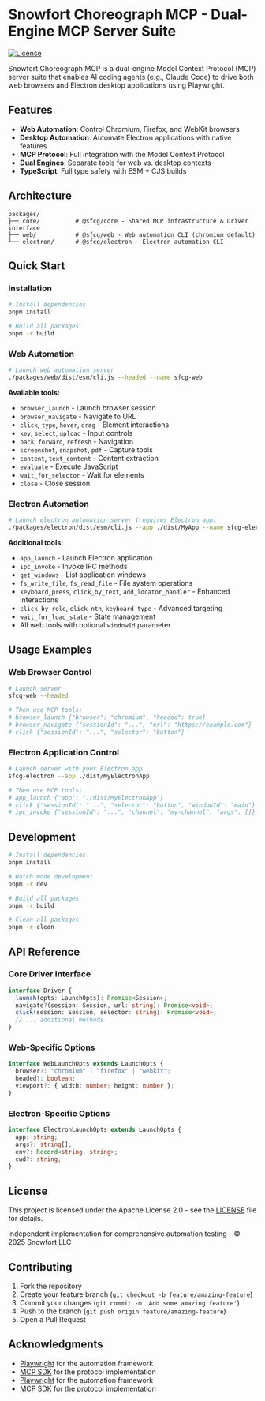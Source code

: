 # Snowfort Choreograph MCP - Dual-Engine MCP Server Suite

[![License](https://img.shields.io/badge/License-Apache%202.0-blue.svg)](https://opensource.org/licenses/Apache-2.0)

Snowfort Choreograph MCP is a dual-engine Model Context Protocol (MCP) server suite that enables AI coding agents (e.g., Claude Code) to drive both web browsers and Electron desktop applications using Playwright.

## Features

- **Web Automation**: Control Chromium, Firefox, and WebKit browsers
- **Desktop Automation**: Automate Electron applications with native features
- **MCP Protocol**: Full integration with the Model Context Protocol
- **Dual Engines**: Separate tools for web vs. desktop contexts
- **TypeScript**: Full type safety with ESM + CJS builds

## Architecture

```
packages/
├── core/          # @sfcg/core - Shared MCP infrastructure & Driver interface
├── web/           # @sfcg/web - Web automation CLI (chromium default)
└── electron/      # @sfcg/electron - Electron automation CLI
```

## Quick Start

### Installation

```bash
# Install dependencies
pnpm install

# Build all packages
pnpm -r build
```

### Web Automation

```bash
# Launch web automation server
./packages/web/dist/esm/cli.js --headed --name sfcg-web
```

**Available tools:**
- `browser_launch` - Launch browser session
- `browser_navigate` - Navigate to URL  
- `click`, `type`, `hover`, `drag` - Element interactions
- `key`, `select`, `upload` - Input controls
- `back`, `forward`, `refresh` - Navigation
- `screenshot`, `snapshot`, `pdf` - Capture tools
- `content`, `text_content` - Content extraction
- `evaluate` - Execute JavaScript
- `wait_for_selector` - Wait for elements
- `close` - Close session

### Electron Automation

```bash
# Launch electron automation server (requires Electron app)
./packages/electron/dist/esm/cli.js --app ./dist/MyApp --name sfcg-electron
```

**Additional tools:**
- `app_launch` - Launch Electron application
- `ipc_invoke` - Invoke IPC methods
- `get_windows` - List application windows
- `fs_write_file`, `fs_read_file` - File system operations
- `keyboard_press`, `click_by_text`, `add_locator_handler` - Enhanced interactions
- `click_by_role`, `click_nth`, `keyboard_type` - Advanced targeting
- `wait_for_load_state` - State management
- All web tools with optional `windowId` parameter

## Usage Examples

### Web Browser Control

```bash
# Launch server
sfcg-web --headed

# Then use MCP tools:
# browser_launch {"browser": "chromium", "headed": true}
# browser_navigate {"sessionId": "...", "url": "https://example.com"}
# click {"sessionId": "...", "selector": "button"}
```

### Electron Application Control

```bash
# Launch server with your Electron app
sfcg-electron --app ./dist/MyElectronApp

# Then use MCP tools:
# app_launch {"app": "./dist/MyElectronApp"}
# click {"sessionId": "...", "selector": "button", "windowId": "main"}
# ipc_invoke {"sessionId": "...", "channel": "my-channel", "args": []}
```

## Development

```bash
# Install dependencies
pnpm install

# Watch mode development
pnpm -r dev

# Build all packages
pnpm -r build

# Clean all packages
pnpm -r clean
```

## API Reference

### Core Driver Interface

```typescript
interface Driver {
  launch(opts: LaunchOpts): Promise<Session>;
  navigate?(session: Session, url: string): Promise<void>;
  click(session: Session, selector: string): Promise<void>;
  // ... additional methods
}
```

### Web-Specific Options

```typescript
interface WebLaunchOpts extends LaunchOpts {
  browser?: "chromium" | "firefox" | "webkit";
  headed?: boolean;
  viewport?: { width: number; height: number };
}
```

### Electron-Specific Options

```typescript
interface ElectronLaunchOpts extends LaunchOpts {
  app: string;
  args?: string[];
  env?: Record<string, string>;
  cwd?: string;
}
```

## License

This project is licensed under the Apache License 2.0 - see the [LICENSE](LICENSE) file for details.

Independent implementation for comprehensive automation testing - © 2025 Snowfort LLC

## Contributing

1. Fork the repository
2. Create your feature branch (`git checkout -b feature/amazing-feature`)
3. Commit your changes (`git commit -m 'Add some amazing feature'`)
4. Push to the branch (`git push origin feature/amazing-feature`)
5. Open a Pull Request

## Acknowledgments

- [Playwright](https://playwright.dev/) for the automation framework
- [MCP SDK](https://github.com/modelcontextprotocol/typescript-sdk) for the protocol implementation
- [Playwright](https://playwright.dev/) for the automation framework
- [MCP SDK](https://github.com/modelcontextprotocol/typescript-sdk) for the protocol implementation